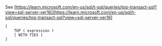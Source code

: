 See [https://learn.microsoft.com/en-us/sql/t-sql/queries/top-transact-sql?view=sql-server-ver16](https://learn.microsoft.com/en-us/sql/t-sql/queries/top-transact-sql?view=sql-server-ver16)
```
[   
    TOP ( expression )   
    [ WITH TIES ]  
]
```

